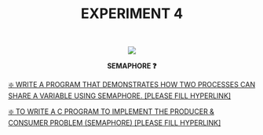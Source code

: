 <h1 align="center">EXPERIMENT 4</h1>
<!-- PROJECT LOGO -->
<br />
<p align="center">
  <a href="https://github.com/DHANOLA/CLASS-NOTIX/tree/root/SEMESTER%203/OPERATING%20SYSTEMS%20LAB/EXPERIMENT%204">
    <img src="https://media.giphy.com/media/Jsho2AKTd78Ls5f7wy/giphy.gif" >
  </a>

  

  <p align="center">
  <b> SEMAPHORE ❓</b>
    <br />
   
  </p>
</p>



 <a href="" style="color: ">❇️  WRITE A PROGRAM THAT DEMONSTRATES HOW TWO PROCESSES CAN SHARE A VARIABLE USING SEMAPHORE. [PLEASE FILL HYPERLINK]</a><br />

<a href="" style="color: ">❇️  TO WRITE A C PROGRAM TO IMPLEMENT THE PRODUCER & CONSUMER PROBLEM (SEMAPHORE) [PLEASE FILL HYPERLINK]</a><br />
 

 
 
 
 
 
 
 
